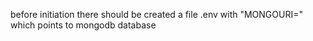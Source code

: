 before initiation there should be created a file .env with "MONGOURI=" which points to mongodb database
